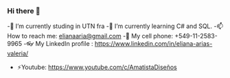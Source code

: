 ### Hi there 👋

-🔭 I’m currently studing in UTN fra
-🌱 I’m currently learning C# and SQL.
-📫 How to reach me: elianaaria@gmail.com 
-📲 My cell phone: +549-11-2583-9965
-👓 My LinkedIn profile : https://www.linkedin.com/in/eliana-arias-valeria/
- ⚡Youtube: https://www.youtube.com/c/AmatistaDiseños

